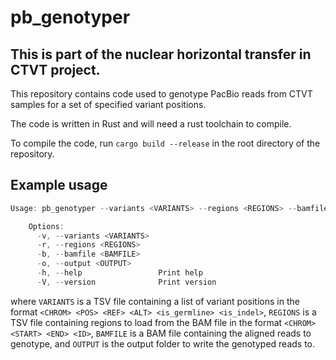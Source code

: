 pb_genotyper
============

## This is part of the nuclear horizontal transfer in CTVT project.

This repository contains code used to genotype PacBio reads from CTVT samples
for a set of specified variant positions.

The code is written in Rust and will need a rust toolchain to compile.

To compile the code, run `cargo build --release` in the root directory of the
repository.

## Example usage
```rust
Usage: pb_genotyper --variants <VARIANTS> --regions <REGIONS> --bamfile <BAMFILE> --output <OUTPUT>

    Options:
      -v, --variants <VARIANTS>
      -r, --regions <REGIONS>
      -b, --bamfile <BAMFILE>
      -o, --output <OUTPUT>
      -h, --help                 Print help
      -V, --version              Print version
```
where `VARIANTS` is a TSV file containing a list of variant positions in the format
`<CHROM> <POS> <REF> <ALT> <is_germline> <is_indel>`, `REGIONS` is a TSV file containing
regions to load from the BAM file in the format `<CHROM> <START> <END> <ID>`, `BAMFILE`
is a BAM file containing the aligned reads to genotype, and `OUTPUT` is the output folder
to write the genotyped reads to.
